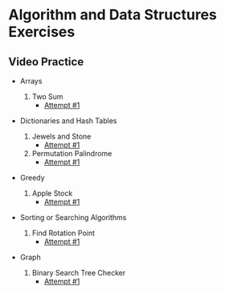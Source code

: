 # Algorithm and Data Structures Exercises

## Video Practice
- Arrays
    1. Two Sum
        - [Attempt #1](https://youtu.be/I7_YFq1w1lk)

- Dictionaries and Hash Tables
    1. Jewels and Stone
        - [Attempt #1](https://youtu.be/vu8bCfp_ATI)
    2. Permutation Palindrome
        - [Attempt #1](https://youtu.be/M6AAgnma8zs)

- Greedy
    1. Apple Stock
        - [Attempt #1](https://youtu.be/AgehcZkOPOI)

- Sorting or Searching Algorithms
    1. Find Rotation Point
        - [Attempt #1](https://youtu.be/CBb_iucaMgQ)

- Graph
    1. Binary Search Tree Checker
        - [Attempt #1](https://youtu.be/FZZAjVefQh4)
